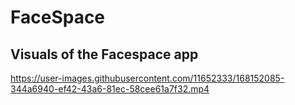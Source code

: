 # FaceSpace

## Visuals of the Facespace app


https://user-images.githubusercontent.com/11652333/168152085-344a6940-ef42-43a6-81ec-58cee61a7f32.mp4

